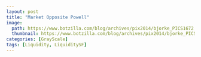 ```yaml
---
layout: post
title: "Market Opposite Powell"
image:
  path: https://www.botzilla.com/blog/archives/pix2014/bjorke_PICS1672.jpg
  thumbnail: https://www.botzilla.com/blog/archives/pix2014/bjorke_PICS1672.jpg
categories: [GrayScale]
tags: [Liquidity, LiquiditySF]
---
```





